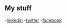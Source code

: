 ## My stuff
-[linkedin](https://www.linkedin.com/in/michael-kopsho-b2b37a2a/)
-[twitter](https://twitter.com/Michael_Tsunam1)
-[facebook](https://www.facebook.com/Rembrandt89)
